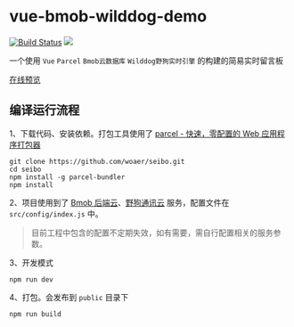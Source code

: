 # vue-bmob-wilddog-demo

[![Build Status](https://www.travis-ci.org/woaer/seibo.svg?branch=master)](https://www.travis-ci.org/woaer/seibo)
[![](https://img.shields.io/badge/license-MIT-FF0080.svg)](https://github.com/woaer/seibo/blob/master/LICENSE)

一个使用 `Vue` `Parcel` `Bmob云数据库` `Wilddog野狗实时引擎` 的构建的简易实时留言板

[在线预览](https://woaer.github.io/seibo/)

## 编译运行流程

1、下载代码、安装依赖。打包工具使用了 [parcel - 快速，零配置的 Web 应用程序打包器](http://www.css88.com/doc/parcel/)
```
git clone https://github.com/woaer/seibo.git
cd seibo
npm install -g parcel-bundler
npm install
```

2、项目使用到了 [Bmob 后端云](http://doc.bmob.cn/data/javascript/index.html#sdk)、[野狗通讯云](https://docs.wilddog.com/sync/Web/quickstart.html#2-安装-SDK) 服务，配置文件在 `src/config/index.js` 中。
> 目前工程中包含的配置不定期失效，如有需要，需自行配置相关的服务参数。

3、开发模式
```
npm run dev
```

4、打包。会发布到 `public` 目录下
```
npm run build
```

